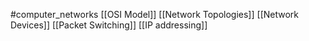 #computer_networks 
[[OSI Model]]
[[Network Topologies]]
[[Network Devices]]
[[Packet Switching]]
[[IP addressing]]

